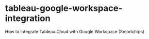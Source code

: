 # tableau-google-workspace-integration
How to integrate Tableau Cloud with Google Workspace (Smartchips)
